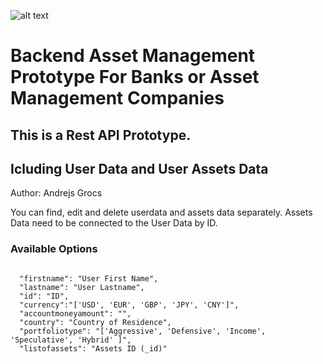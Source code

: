 
![alt text](https://cdn.corporatefinanceinstitute.com/assets/asset-management.jpeg)


# Backend Asset Management Prototype For Banks or Asset Management Companies







## This is a Rest API Prototype.
## Icluding User Data and User Assets Data

Author: Andrejs Grocs


You can find, edit and delete userdata and assets data separately.
Assets Data need to be connected to the User Data by ID.

### Available Options
```Add User

  "firstname": "User First Name",
  "lastname": "User Lastname",
  "id": "ID",
  "currency":"['USD', 'EUR', 'GBP', 'JPY', 'CNY']",
  "accountmoneyamount": "",
  "country": "Country of Residence",
  "portfoliotype": "['Aggressive', 'Defensive', 'Income', 'Speculative', 'Hybrid' ]",
  "listofassets": "Assets ID (_id)" 



```